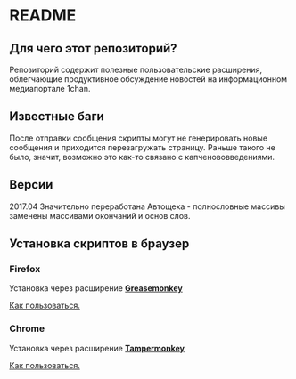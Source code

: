 # README #

## Для чего этот репозиторий? ##

Репозиторий содержит полезные пользовательские расширения, облегчающие продуктивное обсуждение новостей на информационном медиапортале 1chan.

## Известные баги ##

После отправки сообщения скрипты могут не генерировать новые сообщения и приходится перезагружать страницу. Раньше такого не было, значит, возможно это как-то связано с капченововведениями.

## Версии ##

2017.04 Значительно переработана Автощека - полнословные массивы заменены массивами окончаний и основ слов.

## Установка скриптов в браузер ##

### Firefox ###
Установка через расширение **[Greasemonkey](https://addons.mozilla.org/ru/firefox/addon/greasemonkey/)**

[Как пользоваться.](https://www.google.ru/search?q=greasemonkey+как+пользоваться)

### Chrome ###
Установка через расширение **[Tampermonkey](https://chrome.google.com/webstore/detail/tampermonkey/dhdgffkkebhmkfjojejmpbldmpobfkfo)**

[Как пользоваться.](https://www.google.ru/search?q=tampermonkey+как+пользоваться)